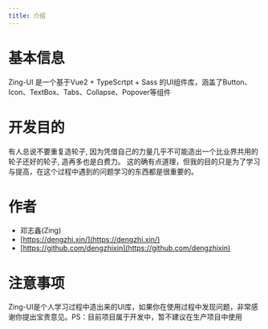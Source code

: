 ```yaml
---
title: 介绍
---
```

# 基本信息
Zing-UI 是一个基于Vue2 + TypeScrtpt + Sass 的UI组件库，涵盖了Button、Icon、TextBox、Tabs、Collapse、Popover等组件

# 开发目的
有人总说不要重复造轮子, 因为凭借自己的力量几乎不可能造出一个比业界共用的轮子还好的轮子, 造再多也是白费力。
这的确有点道理，但我的目的只是为了学习与提高，在这个过程中遇到的问题学习的东西都是很重要的。

# 作者
* 邓志鑫(Zing)
* [https://dengzhi.xin/](https://dengzhi.xin/)
* [https://github.com/dengzhixin](https://github.com/dengzhixin)
# 注意事项
Zing-UI是个人学习过程中造出来的UI库，如果你在使用过程中发现问题，非常感谢你提出宝贵意见。PS：目前项目属于开发中，暂不建议在生产项目中使用
